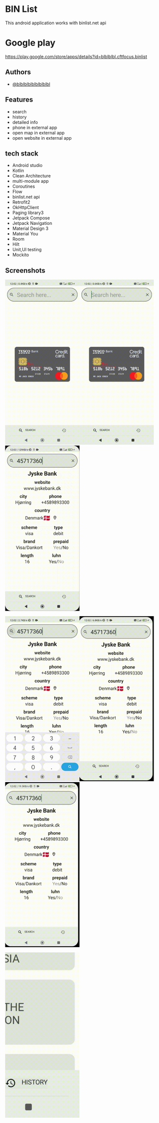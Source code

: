 

# BIN List

This android application works with binlist.net api

# Google play

https://play.google.com/store/apps/details?id=blblblbl.cftfocus.binlist


## Authors

- [@blblblblblblblblbl](https://github.com/blblblblblblblblbl)


## Features

- search
- history
- detailed info
- phone in external app
- open map in external app
- open website in external app



## tech stack
- Android studio
- Kotlin
- Clean Architecture
- multi-module app
- Coroutines 
- Flow
- binlist.net api
- Retrofit2
- OkHttpClient
- Paging library3
- Jetpack Compose
- Jetpack Navigation
- Material Design 3
- Material You
- Room
- Hilt
- Unit,UI testing
- Mockito



## Screenshots

<img src="https://github.com/blblblblblblblblbl/CFT-FOCUSSTART/blob/main/gifs/dark_theme.gif" width = 240><img src="https://github.com/blblblblblblblblbl/CFT-FOCUSSTART/blob/main/gifs/search.gif" width = 240><img src="https://github.com/blblblblblblblblbl/CFT-FOCUSSTART/blob/main/gifs/history.gif" width = 240>

<img src="https://github.com/blblblblblblblblbl/CFT-FOCUSSTART/blob/main/gifs/website.gif" width = 240><img src="https://github.com/blblblblblblblblbl/CFT-FOCUSSTART/blob/main/gifs/phone.gif" width = 240><img src="https://github.com/blblblblblblblblbl/CFT-FOCUSSTART/blob/main/gifs/map.gif" width = 240>

<img src="https://github.com/blblblblblblblblbl/CFT-FOCUSSTART/blob/main/gifs/up_button.gif" width = 240> 


